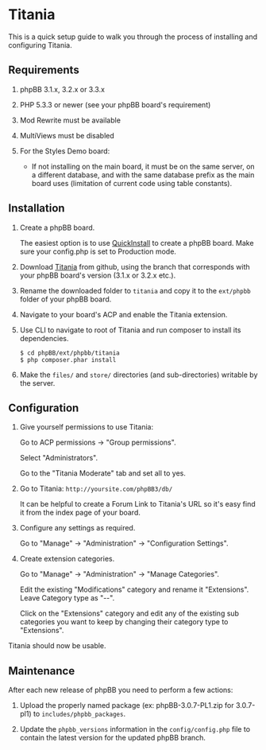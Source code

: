 # Titania

This is a quick setup guide to walk you through the process of installing and configuring Titania.

## Requirements

1. phpBB 3.1.x, 3.2.x or 3.3.x

2. PHP 5.3.3 or newer (see your phpBB board's requirement)

3. Mod Rewrite must be available

4. MultiViews must be disabled

5. For the Styles Demo board:
    - If not installing on the main board, it must be on the same server, on a different database, and with the same database prefix as the main board uses (limitation of current code using table constants).


## Installation

1. Create a phpBB board.
   
   The easiest option is to use [QuickInstall](https://www.phpbb.com/customise/db/official_tool/phpbb3_quickinstall/) to create a phpBB board. Make sure your config.php is set to Production mode.
   
2. Download [Titania](https://github.com/phpbb/customisation-db) from github, using the branch that corresponds with your phpBB board's version (3.1.x or 3.2.x etc.).

3. Rename the downloaded folder to `titania` and copy it to the `ext/phpbb` folder of your phpBB board.

4. Navigate to your board's ACP and enable the Titania extension.

5. Use CLI to navigate to root of Titania and run composer to install its dependencies.

   ```
   $ cd phpBB/ext/phpbb/titania
   $ php composer.phar install
   ```
6. Make the `files/` and `store/` directories (and sub-directories) writable by the server.

## Configuration
   
1. Give yourself permissions to use Titania:

    Go to ACP permissions -> "Group permissions". 
    
    Select "Administrators". 
    
    Go to the "Titania Moderate" tab and set all to yes.

2. Go to Titania: `http://yoursite.com/phpBB3/db/`

   It can be helpful to create a Forum Link to Titania's URL so it's easy find it from the index page of your board.

3. Configure any settings as required.

   Go to "Manage" -> "Administration" -> "Configuration Settings".
   
4. Create extension categories.
 
   Go to "Manage" -> "Administration" -> "Manage Categories".

   Edit the existing "Modifications" category and rename it "Extensions". Leave Category type as "--".

   Click on the "Extensions" category and edit any of the existing sub categories you want to keep by changing their category type to "Extensions".
   
Titania should now be usable.

## Maintenance

After each new release of phpBB you need to perform a few actions:

1. Upload the properly named package (ex: phpBB-3.0.7-PL1.zip for 3.0.7-pl1) to `includes/phpbb_packages`.

2. Update the `phpbb_versions` information in the `config/config.php` file to contain the latest version for the updated phpBB branch.
